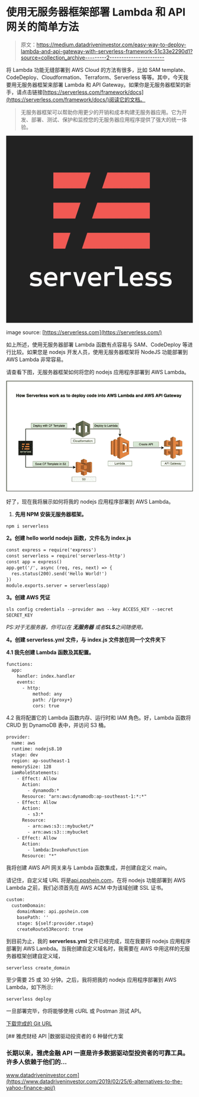 # 使用无服务器框架部署 Lambda 和 API 网关的简单方法

> 原文：<https://medium.datadriveninvestor.com/easy-way-to-deploy-lambda-and-api-gateway-with-serverless-framework-51c33e2290d1?source=collection_archive---------2----------------------->

将 Lambda 功能无缝部署到 AWS Cloud 的方法有很多，比如 SAM template、CodeDeploy、Cloudformation、Terraform、Serverless 等等。其中，今天我要用无服务器框架来部署 Lambda 和 API Gateway。如果你是无服务器框架的新手，请点击链接[https://serverless.com/framework/docs](https://serverless.com/framework/docs/)阅读它的文档。

> 无服务器框架可以帮助你用更少的开销和成本构建无服务器应用。它为开发、部署、测试、保护和监控您的无服务器应用程序提供了强大的统一体验。

![](img/c89b53ae4106536aa4410d55569d27dd.png)

image source: [https://serverless.com](https://serverless.com/)

如上所述，使用无服务器部署 Lambda 函数有点容易与 SAM、CodeDeploy 等进行比较。如果您是 nodejs 开发人员，使用无服务器框架将 NodeJS 功能部署到 AWS Lambda 非常容易。

请查看下图，无服务器框架如何将您的 nodejs 应用程序部署到 AWS Lambda。

![](img/f0db9010ffe74bc52d51d1048a21dfb9.png)

好了，现在我将展示如何将我的 nodejs 应用程序部署到 AWS Lambda。

1.  **先用 NPM 安装无服务器框架。**

```
npm i serverless
```

**2。创建 hello world nodejs 函数，文件名为 index.js**

```
const express = require('express')
const serverless = require('serverless-http')
const app = express()
app.get('/', async (req, res, next) => {
  res.status(200).send('Hello World!')
})
module.exports.server = serverless(app)
```

**3。创建 AWS 凭证**

```
sls config credentials --provider aws --key ACCESS_KEY --secret SECRET_KEY
```

*PS:对于无服务器，你可以在* ***无服务器*** *或者****SLS****之间随便用。*

**4。创建 serverless.yml 文件，与 index.js 文件放在同一个文件夹下**

**4.1 我先创建 Lambda 函数及其配置。**

```
functions: 
  app:
    handler: index.handler
    events:
      - http: 
          method: any
          path: /{proxy+}
          cors: true
```

4.2 我将配置它的 Lambda 函数内存、运行时和 IAM 角色。好，Lambda 函数将 CRUD 到 DynamoDB 表中，并访问 S3 桶。

```
provider:
  name: aws
  runtime: nodejs8.10
  stage: dev
  region: ap-southeast-1
  memorySize: 128
  iamRoleStatements:
    - Effect: Allow
      Action:
        - dynamodb:*
      Resource: "arn:aws:dynamodb:ap-southeast-1:*:*"
    - Effect: Allow
      Action:
        - s3:*
      Resource: 
        - arn:aws:s3:::mybucket/*
        - arn:aws:s3:::mybucket
    - Effect: Allow
      Action:
        - lambda:InvokeFunction
      Resource: "*"
```

我将创建 AWS API 网关来与 Lambda 函数集成，并创建自定义 main。

请记住，自定义域 URL 将是[api.ppshein.com](http://api.ppshein.com)，在将 nodejs 功能部署到 AWS Lambda 之前，我们必须首先在 AWS ACM 中为该域创建 SSL 证书。

```
custom:
  customDomain:
    domainName: api.ppshein.com
    basePath: ''
    stage: ${self:provider.stage}
    createRoute53Record: true
```

到目前为止，我的 **serverless.yml** 文件已经完成，现在我要将 nodejs 应用程序部署到 AWS Lambda。当我创建自定义域名时，我需要在 AWS 中用这样的无服务器框架创建自定义域，

```
serverless create_domain
```

至少需要 25 或 30 分钟。之后，我将把我的 nodejs 应用程序部署到 AWS Lambda，如下所示:

```
serverless deploy
```

一旦部署完毕，你将能够使用 cURL 或 Postman 测试 API。

[下载完成的 Git URL](https://gist.github.com/ppshein/ad37c0379b6b0c69409ea21ade7d7f8c)

[](https://www.datadriveninvestor.com/2019/02/25/6-alternatives-to-the-yahoo-finance-api/) [## 雅虎财经 API |数据驱动投资者的 6 种替代方案

### 长期以来，雅虎金融 API 一直是许多数据驱动型投资者的可靠工具。许多人依赖于他们的…

www.datadriveninvestor.com](https://www.datadriveninvestor.com/2019/02/25/6-alternatives-to-the-yahoo-finance-api/)